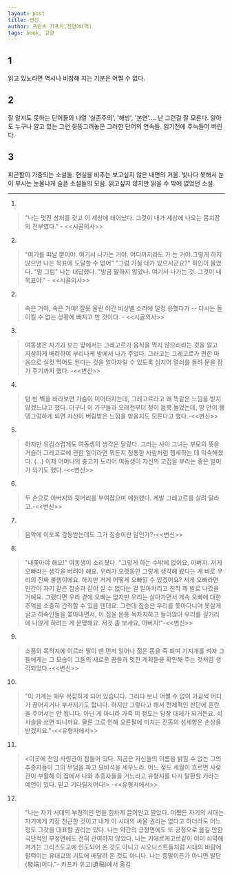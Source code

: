 ```yaml
---
layout: post
title: 변신
author: 프란츠 카프카,전영애(역)
tags: book, 교양
---
```


## 1
읽고 있노라면 역시나 비참해 지는 기분은 어쩔 수 없다.

## 2
잘 알지도 못하는 단어들의 나열 '실존주의', '해방', '본연'.... 난 그런걸 잘 모른다. 알아도 누구나 알고 있는 그런 뭉뚱그려놓은 그러한 단어의 연속들. 읽기전에 주늑들어 버린다.

## 3
피곤함이 가중되는 소설들. 현실을 비추는 보고싶지 않은 내면의 거울. 빛나다 못해서 눈이 부시는 눈물나게 슬픈 소설들의 모음. 읽고싶지 않지만 읽을 수 밖에 없었던 소설.

----

1. 
> "나는 멋진 상처를 갖고 이 세상에 태어났다. 그것이 내가 세상에 나오는 몸치장의 전부였다." - <<시골의사>>

2. 
> "여기를 떠날 뿐이야. 여기서 나가는 거야. 어디까지라도 가 는 거야.그렇게 하지 않으면 나는 목표에 도달할 수 없어"
"그럼 가실 데가 있으시군요?" 하인이 물었다.
"암 그럼" 나는 대답했다.
"방금 말하지 않았나. 여기서 나가는 것. 그것이 내 목표야." - <<시골의사>>

2. 
> 속은 거야, 속은 거야! 잘못 울린 야간 비상벨 소리에 덜컹 응했다가 -- 다시는 돌이킬 수 없는 상황에 빠지고 만 것이다. - <<시골의사>>

3. 
> 여동생은 자기가 보는 앞에서는 그레고르가 음식을 먹지 않으리라는 것을 알고 자상하게 배려하여 부리나케 방에서 나가 주었다. 그러고는 그레고르가 편한 마음으로 실컷 먹어도 된다는 것을 알아차릴 수 있도록 심지어 열쇠를 돌려 문을 잠가 주기까지 했다. -<<변신>>

4. 
> 텅 빈 벽을 바라보면 가슴이 미어터지는데, 그레고르라고 왜 똑같은 느낌을 받지 않겠느냐고 했다. 더구나 이 가구들과 오래전부터 정이 듬뿍 들었는데, 방 안이 휑뎅그렁하게 되면 자신이 버림받은 느낌을 받을지도 모른다고 했다.-<<변신>>

5. 
> 하지만 유감스럽게도 여동생의 생각은 달랐다. 그러는 사이 그녀는 부모의 뜻을 거슬러 그레고르에 관한 일이라면 뭐든지 정통한 사람처럼 행세하는 데 익숙해졌다. (...) 이제 어머니의 충고가 도리어 여동생이 자신의 고집을 부리는 좋은 빌미가 되기도 했다.-<<변신>>

6. 
> 두 손으로 아버지의 뒷머리를 부여잡으며 애원했다. 제발 그레고르를 살려 달라고.-<<변신>>

7. 
> 음악에 이토록 감동받는데도 그가 짐승이란 말인가?-<<변신>>

8. 
> "내쫓아야 해요!" 여동생이 소리쳤다. "그렇게 하는 수밖에 없어요, 아버지. 저게 오빠라는 생각을 버려야 해요. 우리가 오랫동안 그렇게 생각해 왔다는 게 바로 우리의 진짜 불행이에요. 하지만 저게 어떻게 오빠일 수 있겠어요? 저게 오빠라면 인간이 자기 같은 짐승과 같이 살 수 없다는 걸 알아차리고 진작 제 발로 나갔을 거예요. 그랬다면 우리 곁에 오빠는 없지만 우리는 살아가면서 계속 오빠에 대한 추억을 소중히 간직할 수 있을 텐데요. 그런데 짐승은 우리를 쫓아다니며 못살게 굴고 하숙인들을 쫓아내면서, 이 집을 온통 독차지하고 들어앉아 우리를 길거리에 나앉게 하려는 게 분명해요. 저것 좀 보세요, 아버지!"-<<변신>>

9. 
> 소풍의 목적지에 이르러 딸이 맨 먼저 일어나 젊은 몸을 죽 펴며 기지개를 켜자 그들에게는 그 모습이 그들의 새로운 꿈들과 멋진 계획들을 확인해 주는 것처럼 생각되었다.-<<변신>>

10. 
> "이 기계는 매우 복잡하게 되어 있습니다. 그러다 보니 어쩔 수 없이 가끔씩 어디가 끊어지거나 부서지기도 합니다. 하지만 그렇다고 해서 전체적인 판단에 혼란을 주어서는 안 됩니다. 아닌 게 아니라 가죽 띠 정도는 당장 대체가 되거든요. 쇠사슬을 쓰면 되니까요. 물론 그로 인해 오른팔에 미치는 진동의 섬세함은 손상을 받겠지요."-<<유형지에서>>

11. 
> <이곳에 전임 사령관이 잠들어 있다. 지금은 자신들의 이름을 밝힐 수 없는 그의 추종자들이 그의 무덤을 파고 묘비석을 세우노라. 어느 정도 세월이 흐르면 사령관이 부활해 이 집에서 나와 추종자들을 거느리고 유형지를 다시 탈환할 거라는 예언이 있다. 믿고 기다릴지어다!> -<<유형지에서>>

12. 
> "나는 자기 시대의 부정적인 면을 힘차게 끌어안고 말았다. 어쨌든 자기의 시대는 자기에게 가장 친근한 것이고 내게 이 시대의 싸울 권리는 없다고 하더라도 어느정도 그것을 대표할 권리는 있다. 나는 약간의 긍정면에도 또 긍정으로 옮길 만한 극단적인 부정면에도 전혀 관여하지 않았다. 나는 키에르케고르같이 이미 쇠약해져가는 그리스도교에 인도되어 온 것도 아니고 시오니스트들처럼 시대의 바람에 펄럭이는 유대교의 기도에 매달려 온 것도 아니다. 나는 종말이든가 아니면 발단(發端)이다."- 카프카 유고(遺稿)에서 옮김
